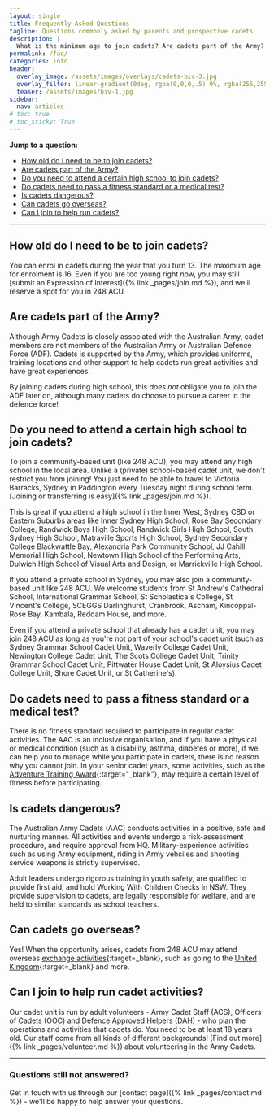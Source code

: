 ```yaml
---
layout: single
title: Frequently Asked Questions
tagline: Questions commonly asked by parents and prospective cadets
description: |
  What is the minimum age to join cadets? Are cadets part of the Army? Answers to these questions and more.
permalink: /faq/
categories: info
header:
  overlay_image: /assets/images/overlays/cadets-biv-3.jpg
  overlay_filter: linear-gradient(0deg, rgba(0,0,0,.5) 0%, rgba(255,255,255,.1) 100%)
  teaser: /assets/images/biv-1.jpg
sidebar:
  nav: articles
# toc: true
# toc_sticky: True
---
```


__Jump to a question:__
- [How old do I need to be to join cadets?](#how-old-do-i-need-to-be-to-join-cadets)  
- [Are cadets part of the Army?](#are-cadets-part-of-the-army)  
- [Do you need to attend a certain high school to join cadets?](#do-you-need-to-attend-a-certain-high-school-to-join-cadets)  
- [Do cadets need to pass a fitness standard or a medical test?](#do-cadets-need-to-pass-a-fitness-standard-or-a-medical-test)  
- [Is cadets dangerous?](#is-cadets-dangerous)  
- [Can cadets go overseas?](#can-cadets-go-overseas)  
- [Can I join to help run cadets?](#can-i-join-to-help-run-cadet-activities)  

---

## How old do I need to be to join cadets? 

You can enrol in cadets during the year that you turn 13. The maximum age for enrolment is 16. Even if you are too young right now, you may still [submit an Expression of Interest]({% link _pages/join.md %}), and we'll reserve a spot for you in 248 ACU. 

## Are cadets part of the Army? 

Although Army Cadets is closely associated with the Australian Army, cadet members are not members of the Australian Army or Australian Defence Force (ADF). Cadets is supported by the Army, which provides uniforms, training locations and other support to help cadets run great activities and have great experiences.

By joining cadets during high school, this _does not_ obligate you to join the ADF later on, although many cadets do choose to pursue a career in the defence force!

## Do you need to attend a certain high school to join cadets?

To join a community-based unit (like 248 ACU), you may attend any high school in the local area. Unlike a (private) school-based cadet unit, we don't restrict you from joining! You just need to be able to travel to Victoria Barracks, Sydney in Paddington every Tuesday night during school term. [Joining or transferring is easy]({% link _pages/join.md %}).

This is great if you attend a high school in the Inner West, Sydney CBD or Eastern Suburbs areas like Inner Sydney High School, Rose Bay Secondary College, Randwick Boys High School, Randwick Girls High School, South Sydney High School, Matraville Sports High School, Sydney Secondary College Blackwattle Bay, Alexandria Park Community School, JJ Cahill Memorial High School, Newtown High School of the Performing Arts, Dulwich High School of Visual Arts and Design, or Marrickville High School. 

If you attend a private school in Sydney, you may also join a community-based unit like 248 ACU. We welcome students from St Andrew's Cathedral School, International Grammar School, St Scholastica's College, St Vincent's College, SCEGGS Darlinghurst, Cranbrook, Ascham, Kincoppal-Rose Bay, Kambala, Reddam House, and more. 

Even if you attend a private school that already has a cadet unit, you may join 248 ACU as long as you're not part of your school's cadet unit (such as Sydney Grammar School Cadet Unit, Waverly College Cadet Unit, Newington College Cadet Unit, The Scots College Cadet Unit, Trinity Grammar School Cadet Unit, Pittwater House Cadet Unit, St Aloysius Cadet College Unit, Shore Cadet Unit, or St Catherine's).

## Do cadets need to pass a fitness standard or a medical test?

There is no fitness standard required to participate in regular cadet activities. The AAC is an inclusive organisation, and if you have a physical or medical condition (such as a disability, asthma, diabetes or more), if we can help you to manage while you participate in cadets, there is no reason why you cannot join. In your senior cadet years, some activities, such as the [Adventure Training Award](https://news.defence.gov.au/service/defining-moment-cadets-lives){:target="_blank"}, may require a certain level of fitness before participating. 

## Is cadets dangerous? 

The Australian Army Cadets (AAC) conducts activities in a positive, safe and nurturing manner. All activities and events undergo a risk-assessment procedure, and require approval from HQ. Military-experience activities such as using Army equipment, riding in Army vehciles and shooting service weapons is strictly supervised. 

Adult leaders undergo rigorous training in youth safety, are qualified to provide first aid, and hold Working With Children Checks in NSW. They provide supervision to cadets, are legally responsible for welfare, and are held to similar standards as school teachers.

## Can cadets go overseas?

Yes! When the opportunity arises, cadets from 248 ACU may attend overseas [exchange activities](https://www.facebook.com/203ACU/photos/a.374003996044265/1834504383327545/){:target=_blank}, such as going to the [United Kingdom](https://www.facebook.com/203ACU/photos/a.374003996044265/1834507163327267/){:target=_blank} and more. 

## Can I join to help run cadet activities?

Our cadet unit is run by adult volunteers - Army Cadet Staff (ACS), Officers of Cadets (OOC) and Defence Approved Helpers (DAH) - who plan the operations and activities that cadets do. You need to be at least 18 years old. Our staff come from all kinds of different backgrounds! [Find out more]({% link _pages/volunteer.md %}) about volunteering in the Army Cadets.


---

### Questions still not answered?

Get in touch with us through our [contact page]({% link _pages/contact.md %}) - we'll be happy to help answer your questions.